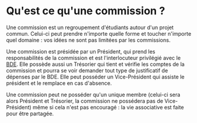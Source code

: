 # Qu'est ce qu'une commission ?

Une commission est un regroupement d'étudiants autour d'un projet commun. Celui-ci peut prendre n'importe quelle forme et toucher n'importe quel domaine : vos idées ne sont pas limitées par les commissions.

Une commission est présidée par un Président, qui prend les responsabilités de la commission et est l'interlocuteur privilégié avec le [BDE](presentation.md).
Elle possède aussi un Trésorier qui tient et vérifie les comptes de la commission et pourra se voir demander tout type de justificatif de dépenses par le BDE.
Elle peut posséder un Vice-Président qui assiste le président et le remplace en cas d'absence.

Une commission peut ne posséder qu'un unique membre (celui-ci sera alors Président et Trésorier, la commission ne possédera pas de Vice-Président) même si cela n'est pas encouragé : la vie associative est faite pour être partagée.
